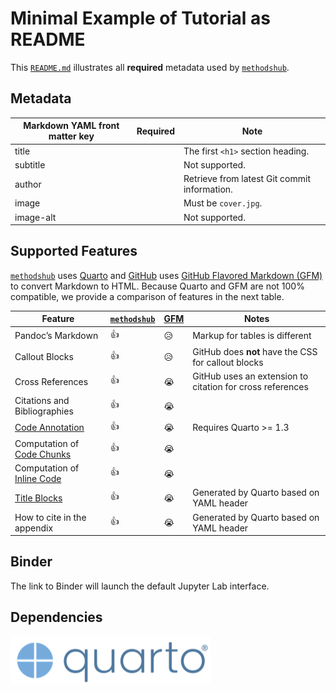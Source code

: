 # Minimal Example of Tutorial as README

This [`README.md`](https://github.com/GESIS-Methods-Hub/minimal-example-readme/blob/main/README.md) illustrates all **required** metadata used by [`methodshub`](https://github.com/GESIS-Methods-Hub/methodshub).

## Metadata

| Markdown YAML front matter key | Required | Note |
| --- | --- | --- |
| title | | The first `<h1>` section heading. |
| subtitle | | Not supported. |
| author | | Retrieve from latest Git commit information. |
| image | | Must be `cover.jpg`. |
| image-alt | | Not supported. |

## Supported Features

[`methodshub`](https://github.com/GESIS-Methods-Hub/methodshub) uses [Quarto](https://quarto.org/) and [GitHub](https://github.com) uses [GitHub Flavored Markdown (GFM)](https://github.github.com/gfm/) to convert Markdown to HTML. Because Quarto and GFM are not 100% compatible, we provide a comparison of features in the next table.

| Feature | [`methodshub`](https://github.com/GESIS-Methods-Hub/methodshub) | [GFM](https://github.github.com/gfm/) | Notes |
| --- | --- | --- | --- |
| Pandoc’s Markdown | 👍 | 😥 | Markup for tables is different |
| Callout Blocks | 👍 | 😥 | GitHub does **not** have the CSS for callout blocks |
| Cross References | 👍 | 😭 | GitHub uses an extension to citation for cross references |
| Citations and Bibliographies | 👍 | 😭 | |
| [Code Annotation](https://quarto.org/docs/authoring/code-annotation.html) | 👍 | 😭 | Requires Quarto >= 1.3 |
| Computation of [Code Chunks](https://rmarkdown.rstudio.com/lesson-3.html) | 👍 | 😭 | |
| Computation of [Inline Code](https://rmarkdown.rstudio.com/lesson-4.html) | 👍 | 😭 | |
| [Title Blocks](https://quarto.org/docs/authoring/title-blocks.html) | 👍 | 😭 | Generated by Quarto based on YAML header |
| How to cite in the appendix | 👍 | 😭 | Generated by Quarto based on YAML header |

## Binder

The link to Binder will launch the default Jupyter Lab interface.

## Dependencies

![Quarto](img/quarto.png)
